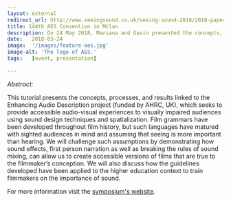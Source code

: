 ```yaml
---
layout: external
redirect_url: http://www.seeingsound.co.uk/seeing-sound-2018/2018-papers/
title: 144th AES Convention in Milan
description: On 24 May 2018, Mariana and Gavin presented the concepts, processes, and results linked to the project at the 144th AES Convention in Milan. The title of the presentation was From Seeing to Hearing - Sound Design and Spatialization for Visually Impaired Film Audiences. 
date:   2018-03-24
image:  '/images/feature-aes.jpg'
image-alt: 'The logo of AES.'
tags:   [event, presentation]

---
```


*Abstract:*

This tutorial presents the concepts, processes, and results linked to the Enhancing Audio Description project (funded by AHRC, UK), which seeks to provide accessible audio-visual experiences to visually impaired audiences using sound design techniques and spatialization. Film grammars have been developed throughout film history, but such languages have matured with sighted audiences in mind and assuming that seeing is more important than hearing. We will challenge such assumptions by demonstrating how sound effects, first person narration as well as breaking the rules of sound mixing, can allow us to create accessible versions of films that are true to the filmmaker’s conception. We will also discuss how the guidelines developed have been applied to the higher education context to train filmmakers on the importance of sound.

For more information visit the [symposium's website](https://www.aes.org/events/144/tutorials/?ID=5928).